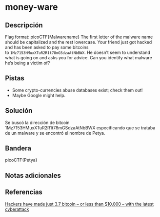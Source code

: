 # money-ware

## Descripción
Flag format: picoCTF{Malwarename}
The first letter of the malware name should be capitalized and the rest lowercase.
Your friend just got hacked and has been asked to pay some bitcoins to `1Mz7153HMuxXTuR2R1t78mGSdzaAtNbBWX`. He doesn’t seem to understand what is going on and asks you for advice. Can you identify what malware he’s being a victim of?

## Pistas
- Some crypto-currencies abuse databases exist; check them out!
- Maybe Google might help.

## Solución
Se buscó la dirección de bitcoin 1Mz7153HMuxXTuR2R1t78mGSdzaAtNbBWX especificando que se trataba de un malware y se encontró el nombre de Petya.

## Bandera
picoCTF{Petya}

## Notas adicionales

## Referencias
[Hackers have made just 3.7 bitcoin – or less than $10,000 – with the latest cyberattack](https://www.cnbc.com/2017/06/28/ransomware-cyberattack-petya-bitcoin-payment.html)